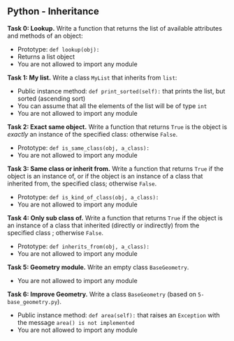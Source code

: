 ## Python - Inheritance

**Task 0: Lookup.**
Write a function that returns the list of available attributes and methods of an object:
- Prototype: `def lookup(obj):`
- Returns a list object
- You are not allowed to import any module

**Task 1: My list.**
Write a class `MyList` that inherits from `list`:
- Public instance method: `def print_sorted(self):` that prints the list, but sorted (ascending sort)
- You can assume that all the elements of the list will be of type `int`
- You are not allowed to import any module

**Task 2: Exact same object.**
Write a function that returns `True` is the object is *exactly* an instance of the specified class: otherwise `False`.
- Prototype: `def is_same_class(obj, a_class):`
- You are not allowed to import any module

**Task 3: Same class or inherit from.**
Write a function that returns `True` if the object is an instance of, or if the object is an instance of a class that inherited from, the specified class; otherwise `False`.
- Prototype: `def is_kind_of_class(obj, a_class):`
- You are not allowed to import any module

**Task 4: Only sub class of.**
Write a function that returns `True` if the object is an instance of a class that inherited (directly or indirectly) from the specified class ; otherwise `False`.
- Prototype: `def inherits_from(obj, a_class):`
- You are not allowed to import any module

**Task 5: Geometry module.**
Write an empty class `BaseGeometry`.
- You are not allowed to import any module

**Task 6: Improve Geometry.**
Write a class `BaseGeometry` (based on `5-base_geometry.py`).
- Public instance method: `def area(self):` that raises an `Exception` with the message `area() is not implemented`
- You are not allowed to import any module
